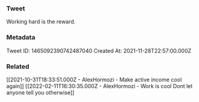 ### Tweet
Working hard is the reward.

### Metadata
Tweet ID: 1465092390742487040
Created At: 2021-11-28T22:57:00.000Z

### Related
[[2021-10-31T18:33:51.000Z - AlexHormozi - Make active income cool again]]
[[2022-02-11T16:30:35.000Z - AlexHormozi - Work is cool Dont let anyone tell you otherwise]]

